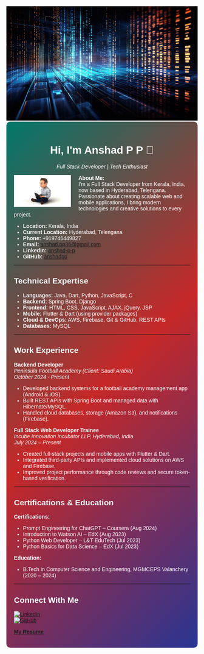 <img src="ai-generated-8273245_1280.jpg" alt="Banner" height="300">

<div style="background: linear-gradient(135deg, #00796B, #C62828, #283593); padding: 20px; border-radius: 10px; color: #ffffff; font-family: Arial, sans-serif;">

<h1 align="center">Hi, I'm Anshad P P 👋</h1>
<p align="center"><em>Full Stack Developer | Tech Enthusiast</em></p>

<!-- Local animated illustration -->
<img align="left" alt="Developer Illustration" width="150" src="cartoon-573_256.gif" style="margin-right: 20px;" />

**About Me:**  
I'm a Full Stack Developer from Kerala, India, now based in Hyderabad, Telengana. Passionate about creating scalable web and mobile applications, I bring modern technologies and creative solutions to every project.

- **Location:** Kerala, India  
- **Current Location:** Hyderabad, Telengana  
- **Phone:** +919746449827  
- **Email:** [anshad.pp36@gmail.com](mailto:anshad.pp36@gmail.com)  
- **LinkedIn:** [anshad-p-p](https://in.linkedin.com/in/anshad-p-p)  
- **GitHub:** [anshadpp](https://github.com/anshadpp)

---

## Technical Expertise

- **Languages:** Java, Dart, Python, JavaScript, C  
- **Backend:** Spring Boot, Django  
- **Frontend:** HTML, CSS, JavaScript, AJAX, jQuery, JSP  
- **Mobile:** Flutter & Dart (using provider packages)  
- **Cloud & DevOps:** AWS, Firebase, Git & GitHub, REST APIs  
- **Databases:** MySQL

---

## Work Experience

**Backend Developer**  
*Peninsula Football Academy (Client: Saudi Arabia)*  
_October 2024 - Present_  
- Developed backend systems for a football academy management app (Android & iOS).  
- Built REST APIs with Spring Boot and managed data with Hibernate/MySQL.  
- Handled cloud databases, storage (Amazon S3), and notifications (Firebase).

**Full Stack Web Developer Trainee**  
*Incube Innovation Incubator LLP, Hyderabad, India*  
_July 2024 – Present_  
- Created full-stack projects and mobile apps with Flutter & Dart.  
- Integrated third-party APIs and implemented cloud solutions on AWS and Firebase.  
- Improved project performance through code reviews and secure token-based verification.

---

## Certifications & Education

**Certifications:**  
- Prompt Engineering for ChatGPT – Coursera (Aug 2024)  
- Introduction to Watson AI – EdX (Aug 2023)  
- Python Web Developer – L&T EduTech (Jul 2023)  
- Python Basics for Data Science – EdX (Jul 2023)

**Education:**  
- B.Tech in Computer Science and Engineering, MGMCEPS Valanchery (2020 – 2024)

---

## Connect With Me

[![LinkedIn](https://img.shields.io/badge/LinkedIn-anshad--p--p-blue?style=flat&logo=linkedin&logoColor=white)](https://in.linkedin.com/in/anshad-p-p)  
[![GitHub](https://img.shields.io/badge/GitHub-anshadpp-red?style=flat&logo=github&logoColor=white)](https://github.com/anshadpp)

[**My Resume**](https://drive.google.com/file/d/1dxC1kzfr9dc4AXD9Jy1qV5VgxwawULiz/view?usp=drive_link)

</div>
